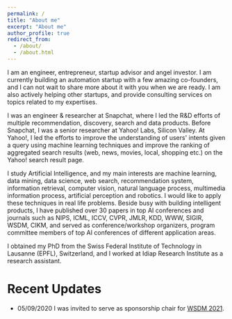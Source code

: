 ```yaml
---
permalink: /
title: "About me"
excerpt: "About me"
author_profile: true
redirect_from: 
  - /about/
  - /about.html
---
```

I am an engineer, entrepreneur, startup advisor and angel investor. I am currently building an automation startup with a few amazing co-founders, and I can not wait to share more about it with you when we are ready. I am also actively helping other startups, and provide consulting services on topics related to my expertises. 

I was an engineer & researcher at Snapchat, where I led the R&D efforts of multiple recommendation, discovery, search and data products. Before Snapchat, I was a senior researcher at Yahoo! Labs, Silicon Valley. At Yahoo!, I led the efforts to improve the understanding of users' intents given a query using machine learning techniques and improve the ranking of aggregated search results (web, news, movies, local, shopping etc.) on the Yahoo! search result page.

I study Artificial Intelligence, and my main interests are machine learning, data mining, data science, web search, recommendation system, information retrieval, computer vision, natural language process, multimedia information process, artificial perception and robotics. I would like to apply these techniques in real life problems. Beside busy with building intelligent products, I have published over 30 papers in top AI conferences and journals such as NIPS, ICML, ICCV, CVPR, JMLR, KDD, WWW, SIGIR, WSDM, CIKM, and served as conference/workshop organizers, program committee members of top AI conferences of different application areas.  

I obtained my PhD from the Swiss Federal Institute of Technology in Lausanne (EPFL), Switzerland, and I worked at Idiap Research Institute as a research assistant.

Recent Updates
======
* 05/09/2020 I was invited to serve as sponsorship chair for [WSDM 2021](http://www.wsdm-conference.org/2021/index.php). 
